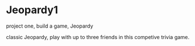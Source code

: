 # Jeopardy1
project one, build a game, Jeopardy

classic Jeopardy, play with up to three friends in this competive trivia game.
